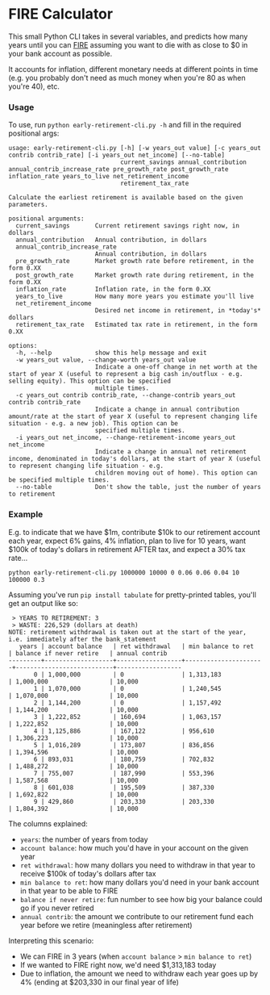 FIRE Calculator
===============
This small Python CLI takes in several variables, and predicts how many years until you can [FIRE](https://en.wikipedia.org/wiki/FIRE_movement) assuming you want to die with as close to $0 in your bank account as possible.

It accounts for inflation, different monetary needs at different points in time (e.g. you probably don't need as much money when you're 80 as when you're 40), etc.

### Usage
To use, run `python early-retirement-cli.py -h` and fill in the required positional args:

```
usage: early-retirement-cli.py [-h] [-w years_out value] [-c years_out contrib contrib_rate] [-i years_out net_income] [--no-table]
                               current_savings annual_contribution annual_contrib_increase_rate pre_growth_rate post_growth_rate inflation_rate years_to_live net_retirement_income
                               retirement_tax_rate

Calculate the earliest retirement is available based on the given parameters.

positional arguments:
  current_savings       Current retirement savings right now, in dollars
  annual_contribution   Annual contribution, in dollars
  annual_contrib_increase_rate
                        Annual contribution, in dollars
  pre_growth_rate       Market growth rate before retirement, in the form 0.XX
  post_growth_rate      Market growth rate during retirement, in the form 0.XX
  inflation_rate        Inflation rate, in the form 0.XX
  years_to_live         How many more years you estimate you'll live
  net_retirement_income
                        Desired net income in retirement, in *today's* dollars
  retirement_tax_rate   Estimated tax rate in retirement, in the form 0.XX

options:
  -h, --help            show this help message and exit
  -w years_out value, --change-worth years_out value
                        Indicate a one-off change in net worth at the start of year X (useful to represent a big cash in/outflux - e.g. selling equity). This option can be specified
                        multiple times.
  -c years_out contrib contrib_rate, --change-contrib years_out contrib contrib_rate
                        Indicate a change in annual contribution amount/rate at the start of year X (useful to represent changing life situation - e.g. a new job). This option can be
                        specified multiple times.
  -i years_out net_income, --change-retirement-income years_out net_income
                        Indicate a change in annual net retirement income, denominated in today's dollars, at the start of year X (useful to represent changing life situation - e.g.
                        children moving out of home). This option can be specified multiple times.
  --no-table            Don't show the table, just the number of years to retirement
```

### Example
E.g. to indicate that we have $1m, contribute $10k to our retirement account each year, expect 6% gains, 4% inflation, plan to live for 10 years, want $100k of today's dollars in retirement AFTER tax, and expect a 30% tax rate...

```
python early-retirement-cli.py 1000000 10000 0 0.06 0.06 0.04 10 100000 0.3
```

Assuming you've run `pip install tabulate` for pretty-printed tables, you'll get an output like so:

```
 > YEARS TO RETIREMENT: 3
 > WASTE: 226,529 (dollars at death)
NOTE: retirement withdrawal is taken out at the start of the year, i.e. immediately after the bank_statement
   years | account balance   | ret withdrawal   | min balance to ret   | balance if never retire   | annual contrib
---------+-------------------+------------------+----------------------+---------------------------+------------------
       0 | 1,000,000         | 0                | 1,313,183            | 1,000,000                 | 10,000
       1 | 1,070,000         | 0                | 1,240,545            | 1,070,000                 | 10,000
       2 | 1,144,200         | 0                | 1,157,492            | 1,144,200                 | 10,000
       3 | 1,222,852         | 160,694          | 1,063,157            | 1,222,852                 | 10,000
       4 | 1,125,886         | 167,122          | 956,610              | 1,306,223                 | 10,000
       5 | 1,016,289         | 173,807          | 836,856              | 1,394,596                 | 10,000
       6 | 893,031           | 180,759          | 702,832              | 1,488,272                 | 10,000
       7 | 755,007           | 187,990          | 553,396              | 1,587,568                 | 10,000
       8 | 601,038           | 195,509          | 387,330              | 1,692,822                 | 10,000
       9 | 429,860           | 203,330          | 203,330              | 1,804,392                 | 10,000
```

The columns explained:
- `years`: the number of years from today
- `account balance`: how much you'd have in your account on the given year
- `ret withdrawal`: how many dollars you need to withdraw in that year to receive $100k of today's dollars after tax
- `min balance to ret`: how many dollars you'd need in your bank account in that year to be able to FIRE
- `balance if never retire`: fun number to see how big your balance could go if you never retired
- `annual contrib`: the amount we contribute to our retirement fund each year before we retire (meaningless after retirement)

Interpreting this scenario:
- We can FIRE in 3 years (when `account balance` > `min balance to ret`)
- If we wanted to FIRE right now, we'd need $1,313,183 today
- Due to inflation, the amount we need to withdraw each year goes up by 4% (ending at $203,330 in our final year of life)
